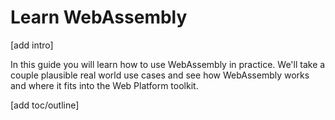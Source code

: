 # Learn WebAssembly

[add intro]

In this guide you will learn how to use WebAssembly in practice.  We'll take a
couple plausible real world use cases and see how WebAssembly works and where 
it fits into the Web Platform toolkit.
 
[add toc/outline]

